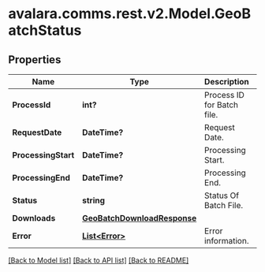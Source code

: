 
# avalara.comms.rest.v2.Model.GeoBatchStatus

## Properties

Name | Type | Description | Notes
------------ | ------------- | ------------- | -------------
**ProcessId** | **int?** | Process ID for Batch file. | [optional] 
**RequestDate** | **DateTime?** | Request Date. | [optional] 
**ProcessingStart** | **DateTime?** | Processing Start. | [optional] 
**ProcessingEnd** | **DateTime?** | Processing End. | [optional] 
**Status** | **string** | Status Of Batch File. | [optional] 
**Downloads** | [**GeoBatchDownloadResponse**](GeoBatchDownloadResponse.md) |  | [optional] 
**Error** | [**List&lt;Error&gt;**](Error.md) | Error information. | [optional] 

[[Back to Model list]](../README.md#documentation-for-models)
[[Back to API list]](../README.md#documentation-for-api-endpoints)
[[Back to README]](../README.md)

